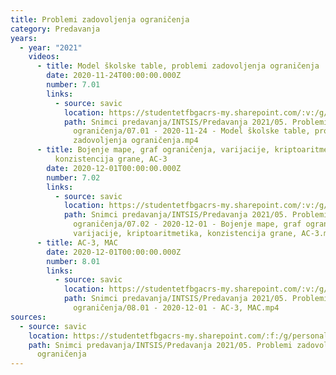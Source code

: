 ```yaml
---
title: Problemi zadovoljenja ograničenja
category: Predavanja
years:
  - year: "2021"
    videos:
      - title: Model školske table, problemi zadovoljenja ograničenja
        date: 2020-11-24T00:00:00.000Z
        number: 7.01
        links:
          - source: savic
            location: https://studentetfbgacrs-my.sharepoint.com/:v:/g/personal/sa190595d_student_etf_bg_ac_rs/EQxAjBAD5rJDtqSNrfZvEcIBFulifaA0wUah2KUBofDQOA
            path: Snimci predavanja/INTSIS/Predavanja 2021/05. Problemi zadovoljenja
              ograničenja/07.01 - 2020-11-24 - Model školske table, problemi
              zadovoljenja ograničenja.mp4
      - title: Bojenje mape, graf ograničenja, varijacije, kriptoaritmetika,
          konzistencija grane, AC-3
        date: 2020-12-01T00:00:00.000Z
        number: 7.02
        links:
          - source: savic
            location: https://studentetfbgacrs-my.sharepoint.com/:v:/g/personal/sa190595d_student_etf_bg_ac_rs/Ea3yMv1ecBFFrKkWof34iQsBGKs0C8GrXS6D54Ii2phwtA
            path: Snimci predavanja/INTSIS/Predavanja 2021/05. Problemi zadovoljenja
              ograničenja/07.02 - 2020-12-01 - Bojenje mape, graf ograničenja,
              varijacije, kriptoaritmetika, konzistencija grane, AC-3.mp4
      - title: AC-3, MAC
        date: 2020-12-01T00:00:00.000Z
        number: 8.01
        links:
          - source: savic
            location: https://studentetfbgacrs-my.sharepoint.com/:v:/g/personal/sa190595d_student_etf_bg_ac_rs/EWb8T0ut-RBOp9g_CxlE55cBlLBUGazG_TZAg549d7949A
            path: Snimci predavanja/INTSIS/Predavanja 2021/05. Problemi zadovoljenja
              ograničenja/08.01 - 2020-12-01 - AC-3, MAC.mp4
sources:
  - source: savic
    location: https://studentetfbgacrs-my.sharepoint.com/:f:/g/personal/sa190595d_student_etf_bg_ac_rs/EqIEmT_EvAVApq6phmqkuVwBlNi8O_93DH48UGnK-Kp2tA
    path: Snimci predavanja/INTSIS/Predavanja 2021/05. Problemi zadovoljenja
      ograničenja
---
```




